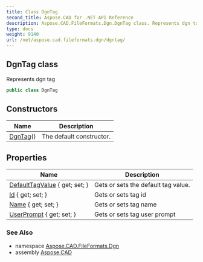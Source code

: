 ```yaml
---
title: Class DgnTag
second_title: Aspose.CAD for .NET API Reference
description: Aspose.CAD.FileFormats.Dgn.DgnTag class. Represents dgn tag
type: docs
weight: 9140
url: /net/aspose.cad.fileformats.dgn/dgntag/
---
```

## DgnTag class

Represents dgn tag

```csharp
public class DgnTag
```

## Constructors

| Name | Description |
| --- | --- |
| [DgnTag](dgntag/)() | The default constructor. |

## Properties

| Name | Description |
| --- | --- |
| [DefaultTagValue](../../aspose.cad.fileformats.dgn/dgntag/defaulttagvalue/) { get; set; } | Gets or sets the default tag value. |
| [Id](../../aspose.cad.fileformats.dgn/dgntag/id/) { get; set; } | Gets or sets tag id |
| [Name](../../aspose.cad.fileformats.dgn/dgntag/name/) { get; set; } | Gets or sets tag name |
| [UserPrompt](../../aspose.cad.fileformats.dgn/dgntag/userprompt/) { get; set; } | Gets or sets tag user prompt |

### See Also

* namespace [Aspose.CAD.FileFormats.Dgn](../../aspose.cad.fileformats.dgn/)
* assembly [Aspose.CAD](../../)


